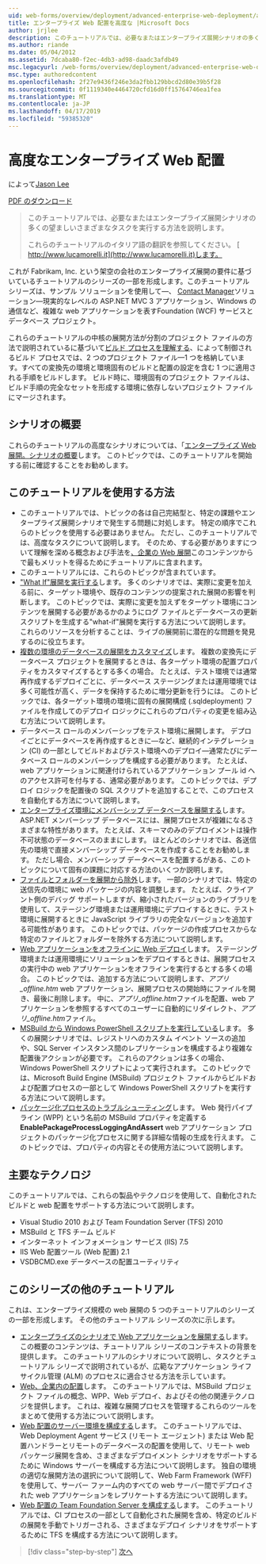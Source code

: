 ```yaml
---
uid: web-forms/overview/deployment/advanced-enterprise-web-deployment/advanced-enterprise-web-deployment
title: エンタープライズ Web 配置を高度な |Microsoft Docs
author: jrjlee
description: このチュートリアルでは、必要なまたはエンタープライズ展開シナリオの多くの望ましいさまざまなタスクを実行する方法を説明します。 イタリア語の translati をしています.
ms.author: riande
ms.date: 05/04/2012
ms.assetid: 7dcaba80-f2ec-4db3-ad98-daadc3afdb49
msc.legacyurl: /web-forms/overview/deployment/advanced-enterprise-web-deployment/advanced-enterprise-web-deployment
msc.type: authoredcontent
ms.openlocfilehash: 2f27e9436f246e3da2fbb129bbcd2d80e39b5f28
ms.sourcegitcommit: 0f1119340e4464720cfd16d0ff15764746ea1fea
ms.translationtype: MT
ms.contentlocale: ja-JP
ms.lasthandoff: 04/17/2019
ms.locfileid: "59385320"
---
```

# <a name="advanced-enterprise-web-deployment"></a>高度なエンタープライズ Web 配置

によって[Jason Lee](https://github.com/jrjlee)

[PDF のダウンロード](https://msdnshared.blob.core.windows.net/media/MSDNBlogsFS/prod.evol.blogs.msdn.com/CommunityServer.Blogs.Components.WeblogFiles/00/00/00/63/56/8130.DeployingWebAppsInEnterpriseScenarios.pdf)

> このチュートリアルでは、必要なまたはエンタープライズ展開シナリオの多くの望ましいさまざまなタスクを実行する方法を説明します。
> 
> これらのチュートリアルのイタリア語の翻訳を参照してください。 [ http://www.lucamorelli.it](http://www.lucamorelli.it)します。


これが Fabrikam, Inc. という架空の会社のエンタープライズ展開の要件に基づいているチュートリアルのシリーズの一部を形成します。このチュートリアル シリーズは、サンプル ソリューションを使用して&#x2014;、 [Contact Manager](../web-deployment-in-the-enterprise/the-contact-manager-solution.md)ソリューション&#x2014;現実的なレベルの ASP.NET MVC 3 アプリケーション、Windows の通信など、複雑な web アプリケーションを表すFoundation (WCF) サービスとデータベース プロジェクト。

これらのチュートリアルの中核の展開方法が分割のプロジェクト ファイルの方法で説明されているに基づいて[ビルド プロセスを理解する](../web-deployment-in-the-enterprise/understanding-the-build-process.md)、によって制御されるビルド プロセスでは、2 つのプロジェクト ファイル&#x2014;1 つを格納しています。すべての変換先の環境と環境固有のビルドと配置の設定を含む 1 つに適用される手順をビルドします。 ビルド時に、環境固有のプロジェクト ファイルは、ビルド手順の完全なセットを形成する環境に依存しないプロジェクト ファイルにマージされます。

## <a name="scenario-overview"></a>シナリオの概要

これらのチュートリアルの高度なシナリオについては、「[エンタープライズ Web 展開。シナリオの概要](../deploying-web-applications-in-enterprise-scenarios/enterprise-web-deployment-scenario-overview.md)します。 このトピックでは、このチュートリアルを開始する前に確認することをお勧めします。

## <a name="how-to-use-this-tutorial"></a>このチュートリアルを使用する方法

- このチュートリアルでは、トピックの各は自己完結型と、特定の課題やエンタープライズ展開シナリオで発生する問題に対処します。 特定の順序でこれらのトピックを使用する必要はありません。 ただし、このチュートリアルでは、高度なタスクについて説明します。 そのため、する必要がありますについて理解を深める概念および手法を[、企業の Web 展開](../web-deployment-in-the-enterprise/web-deployment-in-the-enterprise.md)このコンテンツからで最もメリットを得るためにチュートリアルに含まれます。
- このチュートリアルには、これらのトピックが含まれています。
- ["What If"展開を実行する](performing-a-what-if-deployment.md)します。 多くのシナリオでは、実際に変更を加える前に、ターゲット環境や、既存のコンテンツの提案された展開の影響を判断します。 このトピックでは、実際に変更を加えずをターゲット環境にコンテンツを展開する必要があるかのようにログ ファイルとデータベースの更新スクリプトを生成する"what-if"展開を実行する方法について説明します。 これらのリソースを分析することは、ライブの展開前に潜在的な問題を発見するのに役立ちます。
- [複数の環境のデータベースの展開をカスタマイズ](customizing-database-deployments-for-multiple-environments.md)します。 複数の変換先にデータベース プロジェクトを展開するときは、各ターゲット環境の配置プロパティをカスタマイズするとする多くの場合。 たとえば、テスト環境では通常再作成するデプロイごとに、データベース ステージングまたは運用環境では多く可能性が高く、データを保持するために増分更新を行うには。 このトピックでは、各ターゲット環境の環境に固有の展開構成 (.sqldeployment) ファイルを作成してのデプロイ ロジックにこれらのプロパティの変更を組み込む方法について説明します。
- データベース ロールのメンバーシップをテスト環境に展開します。 デプロイごとにデータベースを再作成するときに&#x2014;など、継続的インテグレーション (CI) の一部としてビルドおよびテスト環境へのデプロイ&#x2014;通常たびにデータベース ロールのメンバーシップを構成する必要があります。 たとえば、web アプリケーションに関連付けられているアプリケーション プール id へのアクセス許可を付与する、通常必要があります。 このトピックでは、デプロイ ロジックを配置後の SQL スクリプトを追加することで、このプロセスを自動化する方法について説明します。
- [エンタープライズ環境にメンバーシップ データベースを展開する](deploying-membership-databases-to-enterprise-environments.md)します。 ASP.NET メンバーシップ データベースには、展開プロセスが複雑になるさまざまな特性があります。 たとえば、スキーマのみのデプロイメントは操作不可状態のデータベースのままにします。 ほとんどのシナリオでは、各送信先の環境で直接メンバーシップ データベースを作成することをお勧めします。 ただし場合、メンバーシップ データベースを配置するがある、このトピックについて固有の課題に対応する方法のいくつか説明します。
- [ファイルとフォルダーを展開から除外](excluding-files-and-folders-from-deployment.md)します。 一部のシナリオでは、特定の送信先の環境に web パッケージの内容を調整します。 たとえば、クライアント側のデバッグ サポートしますが、縮小されたバージョンのライブラリを使用して、ステージング環境または運用環境にデプロイするときに、テスト環境に展開するときに JavaScript ライブラリの完全なバージョンを追加する可能性があります。 このトピックでは、パッケージの作成プロセスからな特定のファイルとフォルダーを除外する方法について説明します。
- [Web アプリケーションをオフラインに Web デプロイ](taking-web-applications-offline-with-web-deploy.md)します。 ステージング環境または運用環境にソリューションをデプロイするときは、展開プロセスの実行中の web アプリケーションをオフラインを実行するとする多くの場合。 このトピックでは、追加する方法について説明します、*アプリ\_offline.htm* web アプリケーション、展開プロセスの開始時にファイルを開き、最後に削除します。 中に、*アプリ\_offline.htm*ファイルを配置、web アプリケーションを参照するすべてのユーザーに自動的にリダイレクト、*アプリ\_offline.htm*ファイル。
- [MSBuild から Windows PowerShell スクリプトを実行している](running-windows-powershell-scripts-from-msbuild-project-files.md)します。 多くの展開シナリオでは、レジストリへのカスタム イベント ソースの追加や、SQL Server インスタンス間のレプリケーションを構成するより複雑な配置後アクションが必要です。 これらのアクションは多くの場合、Windows PowerShell スクリプトによって実行されます。 このトピックでは、Microsoft Build Engine (MSBuild) プロジェクト ファイルからビルドおよび配置プロセスの一部として Windows PowerShell スクリプトを実行する方法について説明します。
- [パッケージ化プロセスのトラブルシューティング](troubleshooting-the-packaging-process.md)します。 Web 発行パイプライン (WPP) という名前の MSBuild プロパティを定義する**EnablePackageProcessLoggingAndAssert** web アプリケーション プロジェクトのパッケージ化プロセスに関する詳細な情報の生成を行えます。 このトピックでは、プロパティの内容とその使用方法について説明します。

## <a name="key-technologies"></a>主要なテクノロジ

このチュートリアルでは、これらの製品やテクノロジを使用して、自動化されたビルドと web 配置をサポートする方法について説明します。

- Visual Studio 2010 および Team Foundation Server (TFS) 2010
- MSBuild と TFS チーム ビルド
- インターネット インフォメーション サービス (IIS) 7.5
- IIS Web 配置ツール (Web 配置) 2.1
- VSDBCMD.exe データベースの配置ユーティリティ

## <a name="other-tutorials-in-this-series"></a>このシリーズの他のチュートリアル

これは、エンタープライズ規模の web 展開の 5 つのチュートリアルのシリーズの一部を形成します。 その他のチュートリアル シリーズの次に示します。

- [エンタープライズのシナリオで Web アプリケーションを展開する](../deploying-web-applications-in-enterprise-scenarios/deploying-web-applications-in-enterprise-scenarios.md)します。 この概要のコンテンツは、チュートリアル シリーズのコンテキストの背景を提供します。 このチュートリアルのシナリオについて説明し、タスクとチュートリアル シリーズで説明されているが、広範なアプリケーション ライフ サイクル管理 (ALM) のプロセスに適合させる方法を示しています。
- [Web、企業内の配置](../web-deployment-in-the-enterprise/web-deployment-in-the-enterprise.md)します。 このチュートリアルでは、MSBuild プロジェクト ファイルの概念、WPP、Web デプロイ、およびその他の関連テクノロジを提供します。 これは、複雑な展開プロセスを管理するこれらのツールをまとめて使用する方法について説明します。
- [Web 配置のサーバー環境を構成する](../configuring-server-environments-for-web-deployment/configuring-server-environments-for-web-deployment.md)します。 このチュートリアルでは、Web Deployment Agent サービス (リモート エージェント) または Web 配置ハンドラーとリモートのデータベースの配置を使用して、リモート web パッケージ展開を含め、さまざまなデプロイメント シナリオをサポートするために Windows サーバーを構成する方法について説明します。 独自の環境の適切な展開方法の選択について説明して、Web Farm Framework (WFF) を使用して、サーバー ファーム内のすべての web サーバー間でデプロイされた web アプリケーションをレプリケートする方法について説明します。
- [Web 配置の Team Foundation Server を構成する](../configuring-team-foundation-server-for-web-deployment/configuring-team-foundation-server-for-web-deployment.md)します。 このチュートリアルでは、CI プロセスの一部として自動化された展開を含め、特定のビルドの展開を手動でトリガーされる、さまざまなデプロイ シナリオをサポートするために TFS を構成する方法について説明します。

> [!div class="step-by-step"]
> [次へ](performing-a-what-if-deployment.md)

